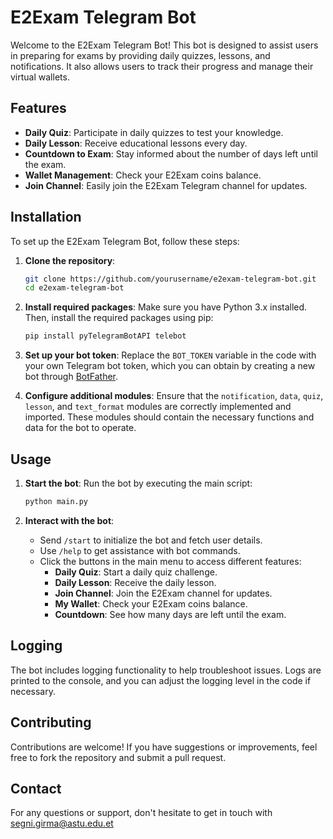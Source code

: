 # E2Exam Telegram Bot

Welcome to the E2Exam Telegram Bot! This bot is designed to assist users in preparing for exams by providing daily quizzes, lessons, and notifications. It also allows users to track their progress and manage their virtual wallets.

## Features

- **Daily Quiz**: Participate in daily quizzes to test your knowledge.
- **Daily Lesson**: Receive educational lessons every day.
- **Countdown to Exam**: Stay informed about the number of days left until the exam.
- **Wallet Management**: Check your E2Exam coins balance.
- **Join Channel**: Easily join the E2Exam Telegram channel for updates.

## Installation

To set up the E2Exam Telegram Bot, follow these steps:

1. **Clone the repository**:
   ```bash
   git clone https://github.com/yourusername/e2exam-telegram-bot.git
   cd e2exam-telegram-bot
   ```

2. **Install required packages**:
   Make sure you have Python 3.x installed. Then, install the required packages using pip:
   ```bash
   pip install pyTelegramBotAPI telebot
   ```

3. **Set up your bot token**:
   Replace the `BOT_TOKEN` variable in the code with your own Telegram bot token, which you can obtain by creating a new bot through [BotFather](https://t.me/botfather).

4. **Configure additional modules**:
   Ensure that the `notification`, `data`, `quiz`, `lesson`, and `text_format` modules are correctly implemented and imported. These modules should contain the necessary functions and data for the bot to operate.

## Usage

1. **Start the bot**:
   Run the bot by executing the main script:
   ```bash
   python main.py
   ```

2. **Interact with the bot**:
   - Send `/start` to initialize the bot and fetch user details.
   - Use `/help` to get assistance with bot commands.
   - Click the buttons in the main menu to access different features:
     - **Daily Quiz**: Start a daily quiz challenge.
     - **Daily Lesson**: Receive the daily lesson.
     - **Join Channel**: Join the E2Exam channel for updates.
     - **My Wallet**: Check your E2Exam coins balance.
     - **Countdown**: See how many days are left until the exam.

## Logging

The bot includes logging functionality to help troubleshoot issues. Logs are printed to the console, and you can adjust the logging level in the code if necessary.

## Contributing

Contributions are welcome! If you have suggestions or improvements, feel free to fork the repository and submit a pull request.


## Contact

For any questions or support, don't hesitate to get in touch with segni.girma@astu.edu.et

